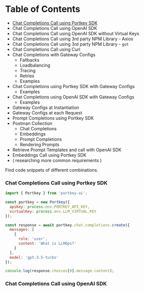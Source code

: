 # Table of Contents

- [Chat Completions Call using Portkey SDK](#chat-completions-call-using-portkey-sdk)
- Chat Completions Call using OpenAI SDK
- Chat Completions Call using OpenAI SDK without Virtual Keys
- Chat Completions Call using 3rd party NPM Library - Axios
- Chat Completions Call using 3rd party NPM Library - `got`
- Chat Completions Call using Curl
- Chat Completions with Gateway Configs
  - Fallbacks
  - Loadbalancing
  - Tracing
  - Retries
  - Examples
- Chat Completions using Portkey SDK with Gateway Configs
  - Examples
- Chat Completions using OpenAI SDK with Gateway Configs
  - Examples
- Gateway Configs at Instantiation
- Gateway Configs at each Request
- Prompt Completions using Portkey SDK
- Postman Collection
  - Chat Completions
  - Embeddings
  - Prompt Completions
  - Rendering Prompts
- Retrieve Prompt Templates and call with OpenAI SDK
- Embeddings Call using Portkey SDK
- ( researching more common requirements )

Find code snippets of different combinations.

### Chat Completions Call using Portkey SDK

```js
import { Portkey } from 'portkey-ai';

const portkey = new Portkey({
  apiKey: process.env.PORTKEY_API_KEY,
  virtualKey: process.env.LLM_VIRTUAL_KEY
});

const response = await portkey.chat.completions.create({
  messages: [
    {
      role: 'user',
      content: 'What is LLMOps?'
    }
  ],
  model: 'gpt-3.5-turbo'
});

console.log(response.choices[0].message.content);
```

### Chat Completions Call using OpenAI SDK
